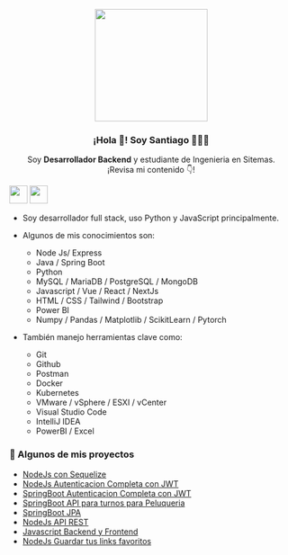 <p align="center" width="300">
   <img align="center" width="200" border src="https://avatars.githubusercontent.com/u/81199587?v=4" />
   <h3 align="center">¡Hola 👋! Soy Santiago 👨🏻‍💻</h3>
</p>

<p align="center">Soy <strong>Desarrollador Backend</strong> y estudiante de Ingenieria en Sitemas.<br />¡Revisa mi contenido 👇!</p>

<a href="https://www.linkedin.com/in/santiago-gorbea-487276219/"><img height="32px" width="32px" src="https://encrypted-tbn0.gstatic.com/images?q=tbn:ANd9GcRLmPdKRkCtqXB94svbTykR1XudgqXLhlolMQ&usqp=CAU"></a>
<a href="https://github.com/santigorbe?tab=repositories"><img height="32px" width="32px" src="https://github.com/santigorbe/santigorbe/assets/81199587/c8d1c32e-af31-48f6-9749-7479f547458d"></a>

* Soy desarrollador full stack, uso Python y JavaScript principalmente.<br>

* Algunos de mis conocimientos son:
  - Node Js/ Express
  - Java / Spring Boot
  - Python
  - MySQL / MariaDB / PostgreSQL / MongoDB
  - Javascript / Vue / React / NextJs
  - HTML / CSS / Tailwind / Bootstrap
  - Power BI
  - Numpy / Pandas / Matplotlib / ScikitLearn / Pytorch

* También manejo herramientas clave como:
  - Git
  - Github
  - Postman
  - Docker
  - Kubernetes
  - VMware / vSphere / ESXI / vCenter
  - Visual Studio Code
  - IntelliJ IDEA
  - PowerBI / Excel
    
### 📝 Algunos de mis proyectos
- [NodeJs con Sequelize](https://github.com/santigorbe/NodeJs-Sequelize)
- [NodeJs Autenticacion Completa con JWT](https://github.com/santigorbe/NodeJs-AutenticacionCompleta)
- [SpringBoot Autenticacion Completa con JWT](https://github.com/santigorbe/SpringBoot-AutenticacionCompleta)
- [SpringBoot API para turnos para Peluqueria](https://github.com/santigorbe/SpringBoot-Proyecto_Peluqueria)
- [SpringBoot JPA](https://github.com/santigorbe/SpringBoot-JPA)
- [NodeJs API REST](https://github.com/santigorbe/NodeJs-API_REST)
- [Javascript Backend y Frontend](https://github.com/santigorbe/Javascript-fullstack)
- [NodeJs Guardar tus links favoritos](https://github.com/santigorbe/NodeJs-SaveYourLinks)
